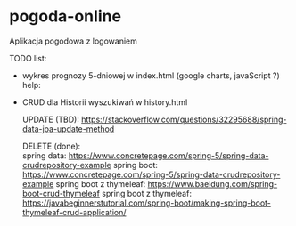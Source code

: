 # pogoda-online
Aplikacja pogodowa z logowaniem

TODO list:
- wykres prognozy 5-dniowej w index.html (google charts, javaScript ?)
  help:
  
- CRUD dla Historii wyszukiwań w history.html
  
  UPDATE (TBD):
  https://stackoverflow.com/questions/32295688/spring-data-jpa-update-method
  
  DELETE (done):  
  spring data: https://www.concretepage.com/spring-5/spring-data-crudrepository-example
  spring boot: https://www.concretepage.com/spring-5/spring-data-crudrepository-example
  spring boot z thymeleaf: https://www.baeldung.com/spring-boot-crud-thymeleaf
  spring boot z thymeleaf: https://javabeginnerstutorial.com/spring-boot/making-spring-boot-thymeleaf-crud-application/
